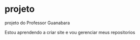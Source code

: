# projeto
projeto do Professor Guanabara

Estou aprendendo a criar site e vou gerenciar meus repositorios
